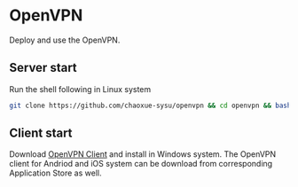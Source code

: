 # OpenVPN
Deploy and use the OpenVPN.
## Server start
Run the shell following in Linux system
```Bash
git clone https://github.com/chaoxue-sysu/openvpn && cd openvpn && bash openvpn-install.sh
```

## Client start
Download [OpenVPN Client](https://github.com/chaoxue-sysu/openvpn/raw/master/client/openvpn-install-2.4.7-I601.zip) and install in Windows system. The OpenVPN client for Andriod and iOS system can be download from corresponding Application Store as well.
